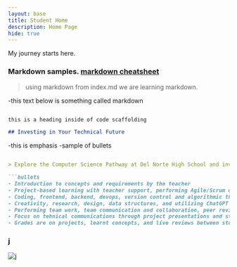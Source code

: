 ```yaml
---
layout: base
title: Student Home 
description: Home Page
hide: true
---
```


My journey starts here.

### Markdown samples. [markdown cheatsheet](https://www.markdownguide.org/getting-started/)

>using markdown from index.md we are learning markdown. 

-this text below is something called markdown
```markdown

this is a heading inside of code scaffolding

## Investing in Your Technical Future

```

-this is emphasis 
-sample of bullets
```markdown

> Explore the Computer Science Pathway at Del Norte High School and invest in your technical skills. All Del Norte CompSci classes are designed to provide a real-world development experience. Class time includes tech talks (lectures), peer collaboration, communication with teachers, critical thinking while coding, and creativity in projects. Grading is focused on time invested, participation with peers, and engagement in learning.

```bullets
- Introduction to concepts and requirements by the teacher
- Project-based learning with teacher support, performing Agile/Scrum development
- Coding, frontend, backend, devops, version control and algorithmic thinking
- Creativity, research, design, data structures, and utilizing ChatGPT
- Performing team work, team communication and collaboration, peer reviews/grading
- Focus on tehnical communications through project presentations and student led teaching
- Grades are on projects, learnt concepts, and live reviews between student(s) and teacher
```

### j

![j](https://github.com/user-attachments/assets/3e95fd6f-3060-4ae5-957c-328c0d675f2b)

